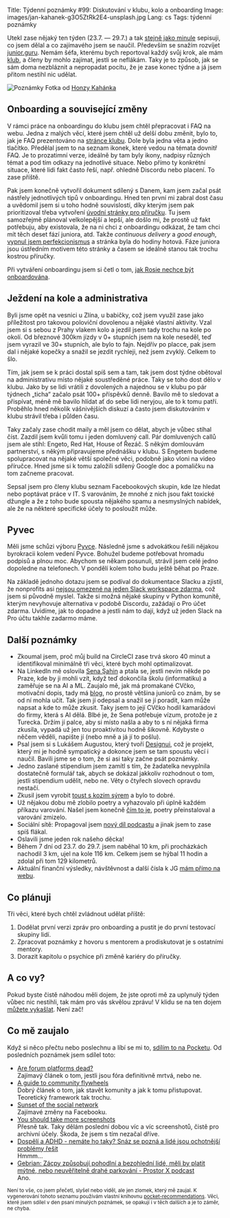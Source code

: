 Title: Týdenní poznámky #99: Diskutování v klubu, kolo a onboarding
Image: images/jan-kahanek-g3O5ZtRk2E4-unsplash.jpg
Lang: cs
Tags: týdenní poznámky


Utekl zase nějaký ten týden (23.7. — 29.7.) a tak [stejně jako minule]({filename}2022-07-22_tydenni-poznamky-98-kandidatura-a-programovani-onboardingu.md) sepisuji, co jsem dělal a co zajímavého jsem se naučil. Především se snažím rozvíjet [junior.guru](https://junior.guru/). Nemám šéfa, kterému bych reportoval každý svůj krok, ale mám [klub](https://junior.guru/club/), a členy by mohlo zajímat, jestli se neflákám. Taky je to způsob, jak se sám doma nezbláznit a nepropadat pocitu, že je zase konec týdne a já jsem přitom nestihl nic udělat.

![Poznámky]({static}/images/jan-kahanek-g3O5ZtRk2E4-unsplash.jpg)
Fotka od [Honzy Kahánka](https://unsplash.com/@honza_kahanek)


## Onboarding a související změny

V rámci práce na onboardingu do klubu jsem chtěl přepracovat i FAQ na webu. Jedna z malých věcí, které jsem chtěl už delší dobu změnit, bylo to, jak je FAQ prezentováno na [stránce klubu](https://junior.guru/club/). Dole byla jedna věta a jedno tlačítko. Předělal jsem to na seznam ikonek, které vedou na témata dovnitř FAQ. Je to prozatimní verze, ideálně by tam byly ikony, nadpisy různých témat a pod tím odkazy na jednotlivé situace. Nebo přímo ty konkrétní situace, které lidi fakt často řeší, např. ohledně Discordu nebo placení. To zase příště.

Pak jsem konečně vytvořil dokument sdílený s Danem, kam jsem začal psát nástřely jednotlivých tipů v onboardingu. Hned ten první mi zabral dost času a uvědomil jsem si u toho hodně souvislostí, díky kterým jsem pak prioritizoval třeba vytvoření [úvodní stránky pro příručku](https://junior.guru/handbook/). Tu jsem samozřejmě plánoval velkolepější a lepší, ale došlo mi, že prostě už fakt potřebuju, aby existovala, že na ni chci z onboardingu odkázat, že tam chci mít těch deset fází juniora, atd. Takže _continuous delivery_ a _good enough_, [vypnul jsem perfekcionismus](https://twitter.com/OzolinsJanis/status/1552590693423583232) a stránka byla do hodiny hotová. Fáze juniora jsou ústředním motivem této stránky a časem se ideálně stanou tak trochu kostrou příručky.

Při vytváření onboardingu jsem si četl o tom, [jak Rosie nechce být onboardována](https://village.rosie.land/t/spicy-take-i-dont-want-to-be-onboarded-in-communities/531/9).


## Ježdení na kole a administrativa

Byli jsme opět na vesnici u Zlína, u babičky, což jsem využil zase jako příležitost pro takovou poloviční dovolenou a nějaké vlastní aktivity. Vzal jsem si s sebou z Prahy vlakem kolo a jezdil jsem tady trochu na kole po okolí. Od březnové 300km jízdy v 0+ stupních jsem na kole neseděl, teď jsem vyrazil ve 30+ stupních, ale bylo to fajn. Nejdřív po placce, pak jsem dal i nějaké kopečky a snažil se jezdit rychleji, než jsem zvyklý. Celkem to šlo.

Tím, jak jsem se k práci dostal spíš sem a tam, tak jsem dost týdne obětoval na administrativu místo nějaké soustředěné práce. Taky se toho dost dělo v klubu. Jako by se lidi vrátili z dovolených a najednou se v klubu po pár týdnech „ticha“ začalo psát 100+ příspěvků denně. Bavilo mě to sledovat a přispívat, méně mě bavilo hlídat ať do sebe lidi neryjou, ale to k tomu patří. Proběhlo hned několik vášnivějších diskuzí a často jsem diskutováním v klubu strávil třeba i půlden času.

Taky začaly zase chodit maily a měl jsem co dělat, abych je vůbec stíhal číst. Zazdil jsem kvůli tomu i jeden domluvený call. Pár domluvených callů jsem ale stihl: Engeto, Red Hat, House of Řezáč. S někým domlouvám partnerství, s někým připravujeme přednášku v klubu. S Engetem budeme spolupracovat na nějaké větší společné věci, podobně jako vloni na video příručce. Hned jsme si k tomu založili sdílený Google doc a pomaličku na tom začneme pracovat.

Sepsal jsem pro členy klubu seznam Facebookových skupin, kde lze hledat nebo poptávat práce v IT. S varováním, že mnohé z nich jsou fakt toxické džungle a že z toho bude spousta nějakého spamu a nesmyslných nabídek, ale že na některé specifické účely to posloužit může.


## Pyvec

Měli jsme schůzi výboru [Pyvce](https://pyvec.org/). Následně jsme s advokátkou řešili nějakou byrokracii kolem vedení Pyvce. Bohužel budeme potřebovat hromadu podpisů a plnou moc. Abychom se někam posunuli, strávil jsem celé jedno dopoledne na telefonech. V pondělí kolem toho budu ještě běhat po Praze.

Na základě jednoho dotazu jsem se podíval do dokumentace Slacku a zjistil, že nonprofits asi [nejsou omezené na jeden Slack workspace zdarma](https://slack.com/help/articles/204368833-Apply-for-the-Slack-for-Nonprofits-discount), což jsem si původně myslel. Takže si možná nějaké skupiny v Python komunitě, kterým nevyhovuje alternativa v podobě Discordu, zažádají o Pro účet zdarma. Uvidíme, jak to dopadne a jestli nám to dají, když už jeden Slack na Pro účtu takhle zadarmo máme.


## Další poznámky

- Zkoumal jsem, proč můj build na CircleCI zase trvá skoro 40 minut a identifikoval minimálně tři věci, které bych mohl optimalizovat.
- Na LinkedIn mě oslovila [Sena Şahin](https://www.linkedin.com/in/senanursahin/) a ptala se, jestli nevím někde po Praze, kde by ji mohli vzít, když teď dokončila školu (informatiku) a zaměřuje se na AI a ML. Zaujalo mě, jak má promakané CVčko, motivační dopis, tady má [blog](https://medium.com/@xenagarage), no prostě většina juniorů co znám, by se od ní mohla učit. Tak jsem jí odepsal a snažil se jí poradit, kam může napsat a kde to může zkusit. Taky jsem to její CVčko hodil kamarádovi do firmy, která s AI dělá. Blbé je, že Sena potřebuje vízum, protože je z Turecka. Držím jí palce, aby si místo našla a aby to s ní nějaká firma zkusila, vypadá už jen tou proaktivitou hodně šikovně. Kdybyste o něčem věděli, napište jí (nebo mně a já jí to pošlu).
- Psal jsem si s Lukášem Augustou, který tvoří [Designui](https://www.designui.cz/), což je projekt, který mi je hodně sympatický a dokonce jsem se tam spoustu věcí i naučil. Bavili jsme se o tom, že si asi taky začne psát poznámky.
- Jedno zaslané stipendium jsem zamítl s tím, že žadatelka nevyplnila dostatečně formulář tak, abych se dokázal jakkoliv rozhodnout o tom, jestli stipendium udělit, nebo ne. Věty o čtyřech slovech opravdu nestačí.
- Zkusil jsem vyrobit [toust s kozím sýrem](https://zlin.rozhlas.cz/toust-s-kozim-syrem-8157157) a bylo to dobré.
- Už nějakou dobu mě zlobilo poetry a vyhazovalo při úplně každém příkazu varování. Našel jsem konečně [čím to je](https://github.com/python-poetry/poetry/issues/5210), poetry přeinstaloval a varování zmizelo.
- Sociální sítě: Propagoval jsem [nový díl podcastu](https://junior.guru/podcast/) a jinak jsem to zase spíš flákal.
- Oslavili jsme jeden rok našeho děcka!
- Během 7 dní od 23.7. do 29.7. jsem naběhal 10 km, při procházkách nachodil 3 km, ujel na kole 116 km. Celkem jsem se hýbal 11 hodin a zdolal při tom 129 kilometrů.
- Aktuální finanční výsledky, návštěvnost a další čísla k JG [mám přímo na webu](https://junior.guru/open/).


## Co plánuji

Tři věci, které bych chtěl zvládnout udělat příště:

1. Dodělat první verzi zpráv pro onboarding a pustit je do první testovací skupiny lidí.
2. Zpracovat poznámky z hovoru s mentorem a prodiskutovat je s ostatními mentory.
3. Dorazit kapitolu o psychice při změně kariéry do příručky.


## A co vy?

Pokud byste čistě náhodou měli dojem, že jste oproti mě za uplynulý týden vůbec nic nestihli, tak mám pro vás skvělou zprávu! V klidu se na ten dojem [můžete vykašlat]({filename}2020-06-04_neni-to-zavod.md). Není zač!


## Co mě zaujalo

Když si něco přečtu nebo poslechnu a líbí se mi to, [sdílím to na Pocketu](https://getpocket.com/@honzajavorek). Od posledních poznámek jsem sdílel toto:

- [Are forum platforms dead?](https://rosie.land/posts/are-forum-platforms-dead/)<br>Zajímavý článek o tom, jestli jsou fóra definitivně mrtvá, nebo ne.
- [A guide to community flywheels](https://rosie.land/posts/a-rosieland-guide-to-build-community-flywheels/)<br>Dobrý článek o tom, jak stavět komunity a jak k tomu přistupovat. Teoretický framework tak trochu.
- [Sunset of the social network](https://www.axios.com/2022/07/25/sunset-social-network-facebook-tiktok)<br>Zajímavé změny na Facebooku.
- [You should take more screenshots](https://alexwlchan.net/2022/07/screenshots/)<br>Přesně tak. Taky dělám poslední dobou víc a víc screenshotů, čistě pro archivní účely. Škoda, že jsem s tím nezačal dříve.
- [Dospělí a ADHD - nemáte ho taky? Snáz se pozná a lidé jsou ochotnější problémy řešit](https://www.mujrozhlas.cz/rapi/view/episode/f54259a8-34cb-39d0-bb61-a47bd7a3f6fe)<br>Hmmm…
- [Gebrian: Zácpy způsobují pohodlní a bezohlední lidé, měli by platit mýtné, nebo neuvěřitelně drahé parkování - Prostor X podcast](https://overcast.fm/+Wv2Sr88zI)<br>Ano.

<small>Není to vše, co jsem přečetl, slyšel nebo viděl, ale jen zlomek, který mě zaujal. K vygenerování tohoto seznamu používám vlastní knihovnu <a href="https://pypi.org/project/pocket-recommendations/">pocket-recommendations</a>. Věci, které jsem sdílel v den psaní minulých poznámek, se opakují i v těch dalších a je to záměr, ne chyba.</small>
